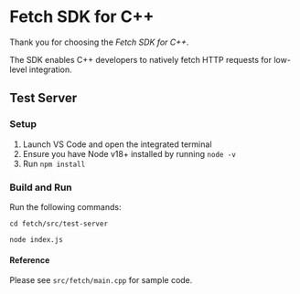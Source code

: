 # Fetch SDK for C++

Thank you for choosing the <i>Fetch SDK for C++</i>.

The SDK enables C++ developers to natively fetch HTTP requests for low-level integration.

## Test Server

### Setup
1. Launch VS Code and open the integrated terminal
2. Ensure you have Node v18+ installed by running `node -v`
3. Run `npm install`

### Build and Run

Run the following commands:
```
cd fetch/src/test-server

node index.js
```
#### Reference

Please see `src/fetch/main.cpp` for sample code.